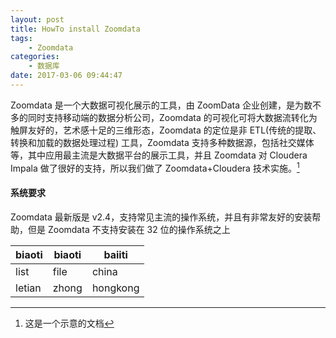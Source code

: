 ```yaml
---
layout: post
title: HowTo install Zoomdata
tags: 
    - Zoomdata
categories: 
    - 数据库
date: 2017-03-06 09:44:47
---
```


Zoomdata 是一个大数据可视化展示的工具，由 ZoomData 企业创建，是为数不多的同时支持移动端的数据分析公司，Zoomdata 的可视化可将大数据流转化为触屏友好的，艺术感十足的三维形态，Zoomdata 的定位是非 ETL(传统的提取、转换和加载的数据处理过程) 工具，Zoomdata 支持多种数据源，包括社交媒体等，其中应用最主流是大数据平台的展示工具，并且 Zoomdata 对 Cloudera Impala 做了很好的支持，所以我们做了 Zoomdata+Cloudera 技术实施。[^1]

#### **系统要求**

Zoomdata 最新版是 v2.4，支持常见主流的操作系统，并且有非常友好的安装帮助，但是 Zoomdata 不支持安装在 32 位的操作系统之上

|biaoti|biaoti|baiiti|
|------|------|------|
|list|file|china|
|letian|zhong|hongkong|

[^1]: 这是一个示意的文档
